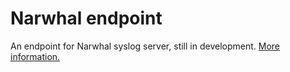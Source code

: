# Narwhal endpoint

An endpoint for Narwhal syslog server, still in development. [More information.](https://github.com/itworks99/narwhal)
